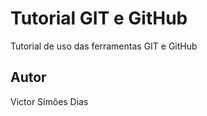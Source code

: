 # Tutorial GIT e GitHub 
Tutorial de uso das ferramentas GIT e GitHub 
## Autor  
Victor Simões Dias

